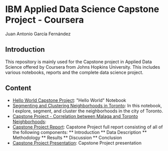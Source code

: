 # IBM Applied Data Science Capstone Project - Coursera
Juan Antonio García Fernández

## Introduction
This repository is mainly used for the Capstone project in Applied Data Science offered by Coursera from Johns Hopkins University.
This includes various notebooks, reports and the complete data science project.

## Content
* [Hello World Capstone Project](Hello%20World%20Capstone%20Project.ipynb): "Hello World" Notebook
* [Segmenting and Clustering Neighborhoods in Toronto](Segmenting%20and%20Clustering%20Neighborhoods%20in%20Toronto.ipynb): In this notebook, I explore, segment, and cluster the neighborhoods in the city of Toronto.
* [Capstone Project - Correlation between Malaga and Toronto Neighborhoods](Capstone%20Project%20-%20Correlation%20between%20Malaga%20and%20Toronto%20Neighborhoods.ipynb): 
* [Capstone Project Report](Capstone%20Project%20Report.docx): Capstone Project full report consisting of all of the following components: 
** Introduction
** Data Description
** Methodology
** Results
** Discussion
** Conclusion
* [Capstone Project Presentation](Capstone%20Project%20Presentation.pptx): Capstone Project presentation

